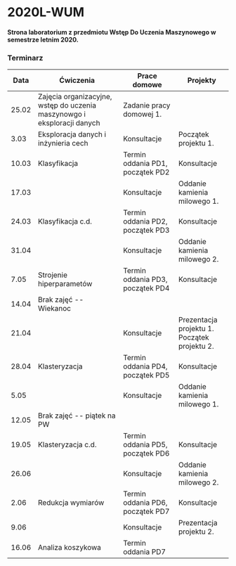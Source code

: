 # 2020L-WUM
#### Strona laboratorium z przedmiotu Wstęp Do Uczenia Maszynowego w semestrze letnim 2020.

### Terminarz

| Data  | Ćwiczenia                                                                 | Prace domowe                     | Projekty                     |
|-------|----------------------------------------------------|----------------------------------|------------------------------|
| 25.02 | Zajęcia organizacyjne, wstęp do uczenia maszynowgo i eksploracji danych | Zadanie pracy domowej 1.         |                              |
| 3.03  | Eksploracja danych i inżynieria cech                                    | Konsultacje                      | Początek projektu 1.         |
| 10.03 | Klasyfikacja                                                            | Termin oddania PD1, początek PD2 | Konsultacje                  |
| 17.03 |                                                                         | Konsultacje                      | Oddanie kamienia milowego 1. |
| 24.03 | Klasyfikacja c.d.                                                       | Termin oddania PD2, początek PD3 | Konsultacje                  |
| 31.04 |                                                                         | Konsultacje                      | Oddanie kamienia milowego 2. |
| 7.05  | Strojenie hiperparametów                                                | Termin oddania PD3, początek PD4 | Konsultacje                  |
| 14.04 | Brak zajęć -- Wiekanoc                                                  |                                  |                              |
| 21.04 |                                                                         | Konsultacje                      | Prezentacja projektu 1. <br> Początek projektu 2.     |
| 28.04 | Klasteryzacja                                                           | Termin oddania PD4, początek PD5 | Konsultacje                  |
| 5.05  |                                                                         | Konsultacje                      | Oddanie kamienia milowego 1. |
| 12.05 | Brak zajęć -- piątek na PW                                              |                                  |                              |
| 19.05 | Klasteryzacja c.d.                                                      | Termin oddania PD5, początek PD6 | Konsultacje                  |
| 26.06 |                                                                         | Konsultacje                      | Oddanie kamienia milowego 2. |
| 2.06  | Redukcja wymiarów                                                       | Termin oddania PD6, początek PD7 | Konsultacje                  |
| 9.06  |                                                                         | Konsultacje                      | Prezentacja projektu 2.      |
| 16.06 | Analiza koszykowa                                                       | Termin oddania PD7               |                              |
